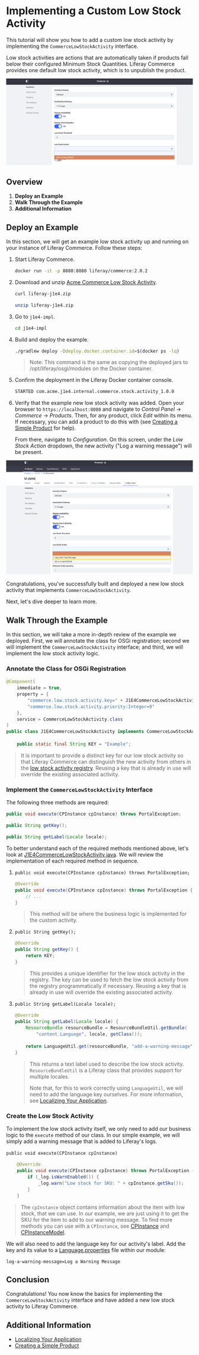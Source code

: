 # Implementing a Custom Low Stock Activity

This tutorial will show you how to add a custom low stock activity by implementing the `CommerceLowStockActivity` interface.

Low stock activities are actions that are automatically taken if products fall below their configured Minimum Stock Quantities. Liferay Commerce provides one default low stock activity, which is to unpublish the product.

![Out of the box low stock activity](./images/01.png "Out of the box low stock activity")

## Overview

1. **Deploy an Example**
2. **Walk Through the Example**
3. **Additional Information**

## Deploy an Example

In this section, we will get an example low stock activity up and running on your instance of Liferay Commerce. Follow these steps:

1. Start Liferay Commerce.

    ```bash
    docker run -it -p 8080:8080 liferay/commerce:2.0.2
    ```

1. Download and unzip [Acme Commerce Low Stock Activity](./liferay-j1e4.zip).

    ```bash
    curl liferay-j1e4.zip
    ```

    ```bash
    unzip liferay-j1e4.zip
    ```

1. Go to `j1e4-impl`.

    ```bash
    cd j1e4-impl
    ```

1. Build and deploy the example.

    ```bash
    ./gradlew deploy -Ddeploy.docker.container.id=$(docker ps -lq)
    ```

    >Note: This command is the same as copying the deployed jars to /opt/liferay/osgi/modules on the Docker container.

1. Confirm the deployment in the Liferay Docker container console.

    ```bash
    STARTED com.acme.j1e4.internal.commerce.stock.activity_1.0.0
    ```

1. Verify that the example new low stock activity was added. Open your browser to `https://localhost:8080` and navigate to _Control Panel_ → _Commerce_ → _Products_. Then, for any product, click _Edit_ within its menu. If necessary, you can add a product to do this with (see [Creating a Simple Product](../../../user-guide/catalog/creating-and-managing-products/product-types/creating-a-simple-product) for help).

   From there, navigate to _Configuration_. On this screen, under the _Low Stock Action_ dropdown, the new activity ("Log a warning message") will be present.

![New low stock activity](./images/02.png "New low stock activity")

Congratulations, you've successfully built and deployed a new low stock activity that implements `CommerceLowStockActivity`.

Next, let's dive deeper to learn more.

## Walk Through the Example

In this section, we will take a more in-depth review of the example we deployed. First, we will annotate the class for OSGi registration; second we will implement the `CommerceLowStockActivity` interface; and third, we will implement the low stock activity logic.

### Annotate the Class for OSGi Registration

```java
@Component(
    immediate = true,
    property = {
        "commerce.low.stock.activity.key=" + J1E4CommerceLowStockActivity.KEY,
        "commerce.low.stock.activity.priority:Integer=9"
    },
    service = CommerceLowStockActivity.class
)
public class J1E4CommerceLowStockActivity implements CommerceLowStockActivity {

    public static final String KEY = "Example";
```

> It is important to provide a distinct key for our low stock activity so that Liferay Commerce can distinguish the new activity from others in the [low stock activity registry](https://github.com/liferay/com-liferay-commerce/blob/2.0.2/commerce-service/src/main/java/com/liferay/commerce/internal/stock/activity/CommerceLowStockActivityRegistryImpl.java). Reusing a key that is already in use will override the existing associated activity.

### Implement the `CommerceLowStockActivity` Interface

The following three methods are required:

```java
public void execute(CPInstance cpInstance) throws PortalException;
```

```java
public String getKey();
```

```java
public String getLabel(Locale locale);
```

To better understand each of the required methods mentioned above, let's look at [J1E4CommerceLowStockActivity.java](./liferay-j1e4.zip/j1e4-impl/src/main/java/com/acme/j1e4/internal/commerce/stock/activity/J1E4CommerceLowStockActivity.java). We will review the implementation of each required method in sequence.

1. `public void execute(CPInstance cpInstance) throws PortalException;`

    ```java
    @Override
    public void execute(CPInstance cpInstance) throws PortalException {
        // ...
    }
    ```

    > This method will be where the business logic is implemented for the custom activity.

2. `public String getKey();`

    ```java
    @Override
    public String getKey() {
        return KEY;
    }
    ```

    > This provides a unique identifier for the low stock activity in the registry. The key can be used to fetch the low stock activity from the registry programmatically if necessary. Reusing a key that is already in use will override the existing associated activity.

3. `public String getLabel(Locale locale);`

    ```java
    @Override
    public String getLabel(Locale locale) {
        ResourceBundle resourceBundle = ResourceBundleUtil.getBundle(
            "content.Language", locale, getClass());

        return LanguageUtil.get(resourceBundle, "add-a-warning-message");
    }
    ```

    > This returns a text label used to describe the low stock activity. `ResourceBundleUtil` is a Liferay class that provides support for multiple locales.
    >
    > Note that, for this to work correctly using `LanguageUtil`, we will need to add the language key ourselves. For more information, see [Localizing Your Application](https://help.liferay.com/hc/en-us/articles/360018168251-Localizing-Your-Application).

### Create the Low Stock Activity

To implement the low stock activity itself, we only need to add our business logic to the `execute` method of our class. In our simple example, we will simply add a warning message that is added to Liferay's logs.

`public void execute(CPInstance cpInstance)`

```java
    @Override
    public void execute(CPInstance cpInstance) throws PortalException {
        if (_log.isWarnEnabled()) {
            _log.warn("Low stock for SKU: " + cpInstance.getSku());
        }
    }
```

> The `cpInstance` object contains information about the item with low stock, that we can use. In our example, we are just using it to get the SKU for the item to add to our warning message. To find more methods you can use with a `CPInstance`, see [CPInstance](https://github.com/liferay/com-liferay-commerce/blob/2.0.2/commerce-product-api/src/main/java/com/liferay/commerce/product/model/CPInstance.java) and [CPInstanceModel](https://github.com/liferay/com-liferay-commerce/blob/2.0.2/commerce-product-api/src/main/java/com/liferay/commerce/product/model/CPInstanceModel.java).

We will also need to add the language key for our activity's label. Add the key and its value to a [Language.properties](./liferay-j1e4.zip/j1e4-impl/src/main/resources/content/Language.properties) file within our module:

```
log-a-warning-message=Log a Warning Message
```

## Conclusion

Congratulations! You now know the basics for implementing the `CommerceLowStockActivity` interface and have added a new low stock activity to Liferay Commerce.

## Additional Information

* [Localizing Your Application](https://help.liferay.com/hc/en-us/articles/360018168251-Localizing-Your-Application)
* [Creating a Simple Product](../../../user-guide/catalog/creating-and-managing-products/product-types/creating-a-simple-product)
